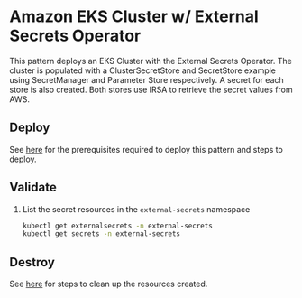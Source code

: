 # Amazon EKS Cluster w/ External Secrets Operator

This pattern deploys an EKS Cluster with the External Secrets Operator.
The cluster is populated with a ClusterSecretStore and SecretStore example
using SecretManager and Parameter Store respectively. A secret for each
store is also created. Both stores use IRSA to retrieve the secret values from AWS.

## Deploy

See [here](https://aws-ia.github.io/terraform-aws-eks-blueprints/main/getting-started/#prerequisites) for the prerequisites required to deploy this pattern and steps to deploy.

## Validate

1. List the secret resources in the `external-secrets` namespace

    ```sh
    kubectl get externalsecrets -n external-secrets
    kubectl get secrets -n external-secrets
    ```

## Destroy

See [here](https://aws-ia.github.io/terraform-aws-eks-blueprints/main/getting-started/#destroy) for steps to clean up the resources created.
